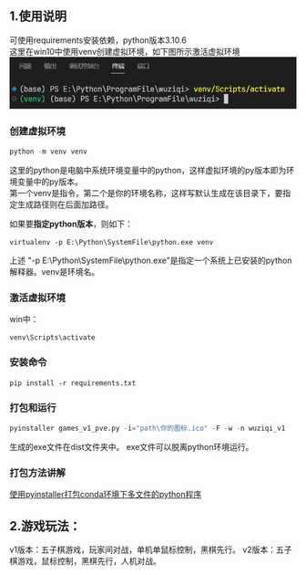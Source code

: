 ## 1.使用说明
可使用requirements安装依赖，python版本3.10.6  
这里在win10中使用venv创建虚拟环境，如下图所示激活虚拟环境  
![alt text](image.png)

### 创建虚拟环境
```python
python -m venv venv
```
这里的python是电脑中系统环境变量中的python，这样虚拟环境的py版本即为环境变量中的py版本。  
第一个venv是指令，第二个是你的环境名称，这样写默认生成在该目录下，要指定生成路径则在后面加路径。  

如果要**指定python版本**，则如下：
```
virtualenv -p E:\Python\SystemFile\python.exe venv
```
上述 "-p E:\Python\SystemFile\python.exe"是指定一个系统上已安装的python解释器。venv是环境名。

### 激活虚拟环境
win中：
```
venv\Scripts\activate
```
### 安装命令
```
pip install -r requirements.txt
```

### 打包和运行
```python
pyinstaller games_v1_pve.py -i="path\你的图标.ico" -F -w -n wuziqi_v1
```
生成的exe文件在dist文件夹中。
exe文件可以脱离python环境运行。

### 打包方法讲解
[使用pyinstaller打包conda环境下多文件的python程序](https://www.yuque.com/u39067637/maezfz/qqm6xavvkp00blyb#L2q2w)

## 2.游戏玩法：
v1版本：五子棋游戏，玩家间对战，单机单鼠标控制，黑棋先行。
v2版本：五子棋游戏，鼠标控制，黑棋先行，人机对战。
